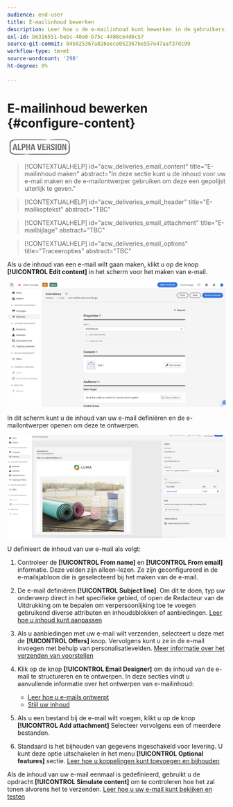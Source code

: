```yaml
---
audience: end-user
title: E-mailinhoud bewerken
description: Leer hoe u de e-mailinhoud kunt bewerken in de gebruikersinterface van het campagneweb
exl-id: b6316551-bebc-40e0-b75c-4408ce4d6c57
source-git-commit: 045025367a826eece052367be557e47aaf37dc99
workflow-type: tm+mt
source-wordcount: '298'
ht-degree: 0%

---
```


# E-mailinhoud bewerken {#configure-content}

![](../assets/do-not-localize/badge.png)

>[!CONTEXTUALHELP]
>id="acw_deliveries_email_content"
>title="E-mailinhoud maken"
>abstract="In deze sectie kunt u de inhoud voor uw e-mail maken en de e-mailontwerper gebruiken om deze een gepolijst uiterlijk te geven."

>[!CONTEXTUALHELP]
>id="acw_deliveries_email_header"
>title="E-mailkoptekst"
>abstract="TBC"

>[!CONTEXTUALHELP]
>id="acw_deliveries_email_attachment"
>title="E-mailbijlage"
>abstract="TBC"

>[!CONTEXTUALHELP]
>id="acw_deliveries_email_options"
>title="Traceeropties"
>abstract="TBC"

Als u de inhoud van een e-mail wilt gaan maken, klikt u op de knop **[!UICONTROL Edit content]** in het scherm voor het maken van e-mail.

![](assets/edit-content.png)

In dit scherm kunt u de inhoud van uw e-mail definiëren en de e-mailontwerper openen om deze te ontwerpen.

![](assets/content-dashboard.png)

U definieert de inhoud van uw e-mail als volgt:

1. Controleer de **[!UICONTROL From name]** en **[!UICONTROL From email]** informatie. Deze velden zijn alleen-lezen. Ze zijn geconfigureerd in de e-mailsjabloon die is geselecteerd bij het maken van de e-mail.

1. De e-mail definiëren **[!UICONTROL Subject line]**. Om dit te doen, typ uw onderwerp direct in het specifieke gebied, of open de Redacteur van de Uitdrukking om te bepalen om verpersoonlijking toe te voegen gebruikend diverse attributen en inhoudsblokken of aanbiedingen. [Leer hoe u inhoud kunt aanpassen](../personalization/personalize.md)

1. Als u aanbiedingen met uw e-mail wilt verzenden, selecteert u deze met de **[!UICONTROL Offers]** knop. Vervolgens kunt u ze in de e-mail invoegen met behulp van personalisatievelden. [Meer informatie over het verzenden van voorstellen](offers.md)

1. Klik op de knop **[!UICONTROL Email Designer]** om de inhoud van de e-mail te structureren en te ontwerpen. In deze secties vindt u aanvullende informatie over het ontwerpen van e-mailinhoud:

   * [Leer hoe u e-mails ontwerpt](create-email-content.md)
   * [Stijl uw inhoud](get-started-email-style.md)

1. Als u een bestand bij de e-mail wilt voegen, klikt u op de knop **[!UICONTROL Add attachment]** Selecteer vervolgens een of meerdere bestanden.

   <!--limitation on size + number of files?-->

1. Standaard is het bijhouden van gegevens ingeschakeld voor levering. U kunt deze optie uitschakelen in het menu **[!UICONTROL Optional features]** sectie. [Leer hoe u koppelingen kunt toevoegen en bijhouden](message-tracking.md)

Als de inhoud van uw e-mail eenmaal is gedefinieerd, gebruikt u de opdracht **[!UICONTROL Simulate content]** om te controleren hoe het zal tonen alvorens het te verzenden. [Leer hoe u uw e-mail kunt bekijken en testen](../preview-test/preview-test.md)

<!-- show screenshot showing an email fully configured + highlight the simulate content button-->
